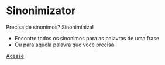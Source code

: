 # Sinonimizator
Precisa de sinonimos? Sinoniminiza!

- Encontre todos os sinonimos para as palavras de uma frase
- Ou para aquela palavra que voce precisa

[Acesse](https://schirrel.dev/sinonimizator/index.html)
